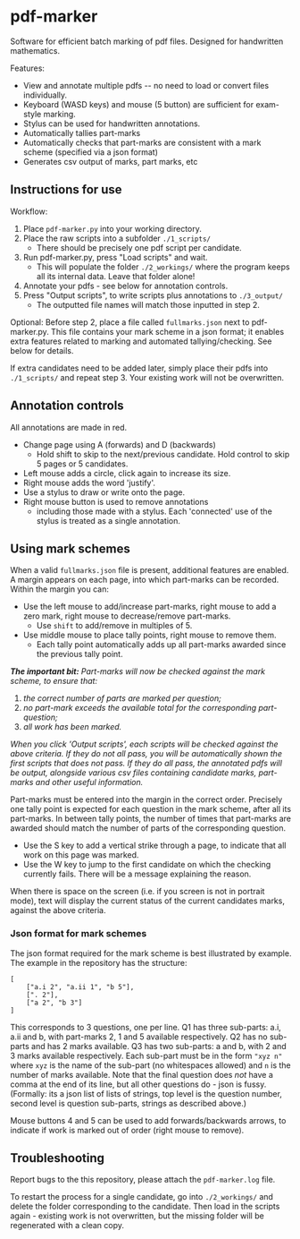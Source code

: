 # pdf-marker

Software for efficient batch marking of pdf files. Designed for handwritten mathematics.

Features:
- View and annotate multiple pdfs -- no need to load or convert files individually.  
- Keyboard (WASD keys) and mouse (5 button) are sufficient for exam-style marking.
- Stylus can be used for handwritten annotations.
- Automatically tallies part-marks 
- Automatically checks that part-marks are consistent with a mark scheme (specified via a json format) 
- Generates csv output of marks, part marks, etc

## Instructions for use

Workflow:

1. Place <code>pdf-marker.py</code> into your working directory.
2. Place the raw scripts into a subfolder <code>./1_scripts/</code>
   - There should be precisely one pdf script per candidate.
3. Run pdf-marker.py, press "Load scripts" and wait.
   - This will populate the folder <code>./2_workings/</code> where the program keeps all its internal data. Leave that folder alone!
4. Annotate your pdfs - see below for annotation controls.
5. Press "Output scripts", to write scripts plus annotations to <code>./3_output/</code>
   - The outputted file names will match those inputted in step 2.
   
Optional: Before step 2, place a file called <code>fullmarks.json</code> next to pdf-marker.py.
This file contains your mark scheme in a json format; it enables extra features related to marking and automated tallying/checking.
See below for details.

If extra candidates need to be added later, simply place their pdfs into <code>./1_scripts/</code> and repeat step 3.
Your existing work will not be overwritten.

## Annotation controls

All annotations are made in red. 

- Change page using A (forwards) and D (backwards)
  - Hold shift to skip to the next/previous candidate. Hold control to skip 5 pages or 5 candidates.
- Left mouse adds a circle, click again to increase its size.
- Right mouse adds the word 'justify'.
- Use a stylus to draw or write onto the page.
- Right mouse button is used to remove annotations
  - including those made with a stylus. Each 'connected' use of the stylus is treated as a single annotation.

## Using mark schemes

When a valid <code>fullmarks.json</code> file is present, additional features are enabled.
A margin appears on each page, into which part-marks can be recorded.
Within the margin you can:
- Use the left mouse to add/increase part-marks, right mouse to add a zero mark, right mouse to decrease/remove part-marks.
  - Use <code>shift</code> to add/remove in multiples of 5.
- Use middle mouse to place tally points, right mouse to remove them.
  - Each tally point automatically adds up all part-marks awarded since the previous tally point. 

***The important bit:** Part-marks will now be checked against the mark scheme, to ensure that:*
1. *the correct number of parts are marked per question;* 
2. *no part-mark exceeds the available total for the corresponding part-question;*
3. *all work has been marked.*

*When you click 'Output scripts', each scripts will be checked against the above criteria.
If they do not all pass, you will be automatically shown the first scripts that does not pass.
If they do all pass, the annotated pdfs will be output, alongside various csv files containing candidate marks, part-marks and other useful information.*

Part-marks must be entered into the margin in the correct order. 
Precisely one tally point is expected for each question in the mark scheme, after all its part-marks.
In between tally points, the number of times that part-marks are awarded should match the number of parts of the corresponding question.

- Use the S key to add a vertical strike through a page, to indicate that all work on this page was marked.
- Use the W key to jump to the first candidate on which the checking currently fails. There will be a message explaining the reason.

When there is space on the screen (i.e. if you screen is not in portrait mode), 
text will display the current status of the current candidates marks, against the above criteria.

### Json format for mark schemes

The json format required for the mark scheme is best illustrated by example.
The example in the repository has the structure:
```
[
	["a.i 2", "a.ii 1", "b 5"],
	[". 2"],	
	["a 2", "b 3"]
]
```
This corresponds to 3 questions, one per line.
Q1 has three sub-parts: a.i, a.ii and b, with part-marks 2, 1 and 5 available respectively.
Q2 has no sub-parts and has 2 marks available.
Q3 has two sub-parts: a and b, with 2 and 3 marks available respectively.
Each sub-part must be in the form <code>"xyz n"</code> where <code>xyz</code> is the name of the sub-part (no whitespaces allowed) and <code>n</code> is the number of marks available.
Note that the final question does *not* have a comma at the end of its line, but all other questions do - json is fussy.
(Formally: its a json list of lists of strings, top level is the question number, second level is question sub-parts, strings as described above.)


Mouse buttons 4 and 5 can be used to add forwards/backwards arrows, to indicate if work is marked out of order (right mouse to remove).


## Troubleshooting

Report bugs to the this repository, please attach the <code>pdf-marker.log</code> file.

To restart the process for a single candidate, go into <code>./2_workings/</code> and delete the folder corresponding to the candidate.
Then load in the scripts again - existing work is not overwritten, but the missing folder will be regenerated with a clean copy.






